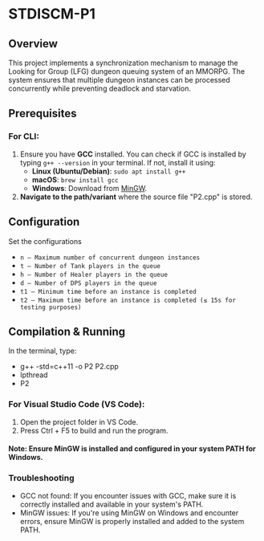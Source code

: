 # STDISCM-P1

## Overview
This project implements a synchronization mechanism to manage the Looking for Group (LFG) dungeon queuing system of an MMORPG. The system ensures that multiple dungeon instances can be processed concurrently while preventing deadlock and starvation.

## Prerequisites

### For CLI:
1. Ensure you have **GCC** installed. You can check if GCC is installed by typing `g++ --version` in your terminal. If not, install it using:
   - **Linux (Ubuntu/Debian)**: `sudo apt install g++`
   - **macOS**: `brew install gcc`
   - **Windows**: Download from [MinGW](https://sourceforge.net/projects/mingw/).
2. **Navigate to the path/variant** where the source file "P2.cpp" is stored.

## Configuration
Set the configurations
- `n – Maximum number of concurrent dungeon instances`
- `t – Number of Tank players in the queue`
- `h – Number of Healer players in the queue`
- `d – Number of DPS players in the queue`
- `t1 – Minimum time before an instance is completed`
- `t2 – Maximum time before an instance is completed (≤ 15s for testing purposes)`

## Compilation & Running
In the terminal, type:
- g++ -std=c++11 -o P2 P2.cpp
- lpthread
- P2

### For Visual Studio Code (VS Code):
1. Open the project folder in VS Code.
2. Press Ctrl + F5 to build and run the program.
#### Note: Ensure MinGW is installed and configured in your system PATH for Windows.

### Troubleshooting
- GCC not found: If you encounter issues with GCC, make sure it is correctly installed and available in your system's PATH.
- MinGW issues: If you're using MinGW on Windows and encounter errors, ensure MinGW is properly installed and added to the system PATH.
